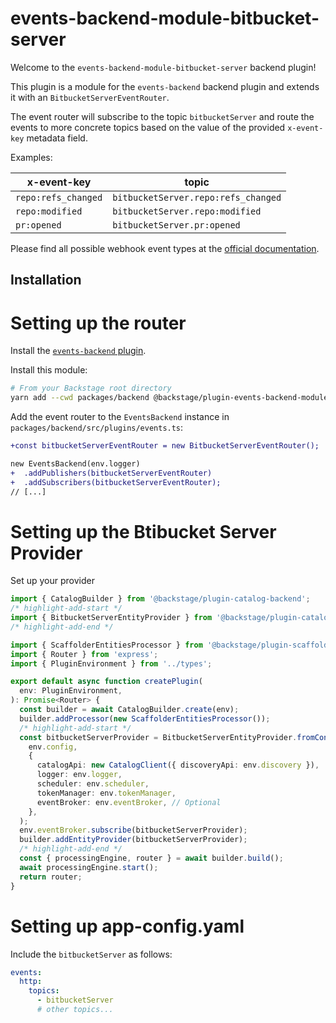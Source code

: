 # events-backend-module-bitbucket-server

Welcome to the `events-backend-module-bitbucket-server` backend plugin!

This plugin is a module for the `events-backend` backend plugin
and extends it with an `BitbucketServerEventRouter`.

The event router will subscribe to the topic `bitbucketServer`
and route the events to more concrete topics based on the value
of the provided `x-event-key` metadata field.

Examples:

| x-event-key         | topic                               |
| ------------------- | ----------------------------------- |
| `repo:refs_changed` | `bitbucketServer.repo:refs_changed` |
| `repo:modified`     | `bitbucketServer.repo:modified`     |
| `pr:opened`         | `bitbucketServer.pr:opened`         |

Please find all possible webhook event types at the
[official documentation](https://confluence.atlassian.com/bitbucketserver/event-payload-938025882.html).

## Installation

# Setting up the router

Install the [`events-backend` plugin](../events-backend/README.md).

Install this module:

```bash
# From your Backstage root directory
yarn add --cwd packages/backend @backstage/plugin-events-backend-module-bitbucket-server
```

Add the event router to the `EventsBackend` instance in `packages/backend/src/plugins/events.ts`:

```diff
+const bitbucketServerEventRouter = new BitbucketServerEventRouter();

new EventsBackend(env.logger)
+  .addPublishers(bitbucketServerEventRouter)
+  .addSubscribers(bitbucketServerEventRouter);
// [...]
```

# Setting up the Btibucket Server Provider

Set up your provider

```ts title="packages/backend/src/plugins/catalog.ts"
import { CatalogBuilder } from '@backstage/plugin-catalog-backend';
/* highlight-add-start */
import { BitbucketServerEntityProvider } from '@backstage/plugin-catalog-backend-module-bitbucket-server';
/* highlight-add-end */

import { ScaffolderEntitiesProcessor } from '@backstage/plugin-scaffolder-backend';
import { Router } from 'express';
import { PluginEnvironment } from '../types';

export default async function createPlugin(
  env: PluginEnvironment,
): Promise<Router> {
  const builder = await CatalogBuilder.create(env);
  builder.addProcessor(new ScaffolderEntitiesProcessor());
  /* highlight-add-start */
  const bitbucketServerProvider = BitbucketServerEntityProvider.fromConfig(
    env.config,
    {
      catalogApi: new CatalogClient({ discoveryApi: env.discovery }),
      logger: env.logger,
      scheduler: env.scheduler,
      tokenManager: env.tokenManager,
      eventBroker: env.eventBroker, // Optional
    },
  );
  env.eventBroker.subscribe(bitbucketServerProvider);
  builder.addEntityProvider(bitbucketServerProvider);
  /* highlight-add-end */
  const { processingEngine, router } = await builder.build();
  await processingEngine.start();
  return router;
}
```

# Setting up app-config.yaml

Include the `bitbucketServer` as follows:

```yaml
events:
  http:
    topics:
      - bitbucketServer
      # other topics...
```
